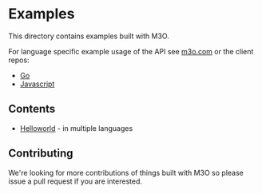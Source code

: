 # Examples

This directory contains examples built with M3O.

For language specific example usage of the API see [m3o.com](https://m3o.com) or the client repos:

- [Go](https://github.com/m3o/m3o-go/tree/main/examples)
- [Javascript](https://github.com/m3o/m3o-js/tree/main/examples)

## Contents

- [Helloworld](helloworld) - in multiple languages

## Contributing

We're looking for more contributions of things built with 
M3O so please issue a pull request if you are interested.
